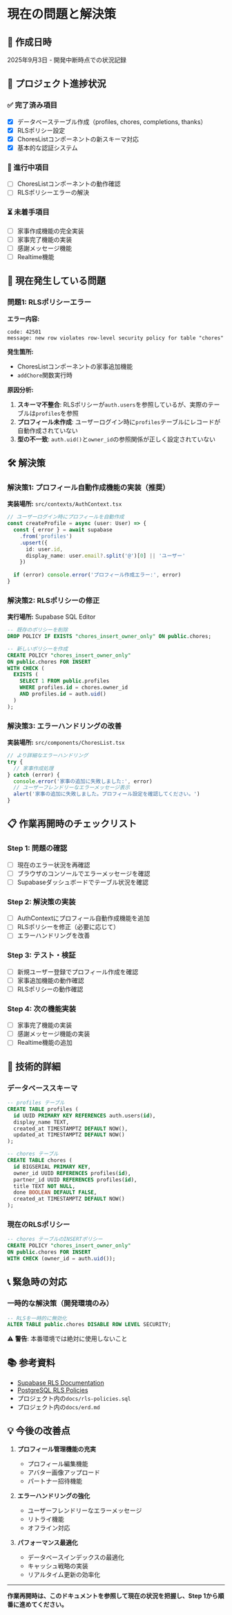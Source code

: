 # 現在の問題と解決策

## 📅 作成日時
2025年9月3日 - 開発中断時点での状況記録

## 🎯 プロジェクト進捗状況

### ✅ 完了済み項目
- [x] データベーステーブル作成（profiles, chores, completions, thanks）
- [x] RLSポリシー設定
- [x] ChoresListコンポーネントの新スキーマ対応
- [x] 基本的な認証システム

### 🔄 進行中項目
- [ ] ChoresListコンポーネントの動作確認
- [ ] RLSポリシーエラーの解決

### ⏳ 未着手項目
- [ ] 家事作成機能の完全実装
- [ ] 家事完了機能の実装
- [ ] 感謝メッセージ機能
- [ ] Realtime機能

## 🚨 現在発生している問題

### 問題1: RLSポリシーエラー

**エラー内容:**
```
code: 42501
message: new row violates row-level security policy for table "chores"
```

**発生箇所:**
- ChoresListコンポーネントの家事追加機能
- `addChore`関数実行時

**原因分析:**
1. **スキーマ不整合**: RLSポリシーが`auth.users`を参照しているが、実際のテーブルは`profiles`を参照
2. **プロフィール未作成**: ユーザーログイン時に`profiles`テーブルにレコードが自動作成されていない
3. **型の不一致**: `auth.uid()`と`owner_id`の参照関係が正しく設定されていない

## 🛠️ 解決策

### 解決策1: プロフィール自動作成機能の実装（推奨）

**実装場所:** `src/contexts/AuthContext.tsx`

```typescript
// ユーザーログイン時にプロフィールを自動作成
const createProfile = async (user: User) => {
  const { error } = await supabase
    .from('profiles')
    .upsert({
      id: user.id,
      display_name: user.email?.split('@')[0] || 'ユーザー'
    })
  
  if (error) console.error('プロフィール作成エラー:', error)
}
```

### 解決策2: RLSポリシーの修正

**実行場所:** Supabase SQL Editor

```sql
-- 既存のポリシーを削除
DROP POLICY IF EXISTS "chores_insert_owner_only" ON public.chores;

-- 新しいポリシーを作成
CREATE POLICY "chores_insert_owner_only"
ON public.chores FOR INSERT
WITH CHECK (
  EXISTS (
    SELECT 1 FROM public.profiles 
    WHERE profiles.id = chores.owner_id 
    AND profiles.id = auth.uid()
  )
);
```

### 解決策3: エラーハンドリングの改善

**実装場所:** `src/components/ChoresList.tsx`

```typescript
// より詳細なエラーハンドリング
try {
  // 家事作成処理
} catch (error) {
  console.error('家事の追加に失敗しました:', error)
  // ユーザーフレンドリーなエラーメッセージ表示
  alert('家事の追加に失敗しました。プロフィール設定を確認してください。')
}
```

## 📋 作業再開時のチェックリスト

### Step 1: 問題の確認
- [ ] 現在のエラー状況を再確認
- [ ] ブラウザのコンソールでエラーメッセージを確認
- [ ] Supabaseダッシュボードでテーブル状況を確認

### Step 2: 解決策の実装
- [ ] AuthContextにプロフィール自動作成機能を追加
- [ ] RLSポリシーを修正（必要に応じて）
- [ ] エラーハンドリングを改善

### Step 3: テスト・検証
- [ ] 新規ユーザー登録でプロフィール作成を確認
- [ ] 家事追加機能の動作確認
- [ ] RLSポリシーの動作確認

### Step 4: 次の機能実装
- [ ] 家事完了機能の実装
- [ ] 感謝メッセージ機能の実装
- [ ] Realtime機能の追加

## 🔧 技術的詳細

### データベーススキーマ
```sql
-- profiles テーブル
CREATE TABLE profiles (
  id UUID PRIMARY KEY REFERENCES auth.users(id),
  display_name TEXT,
  created_at TIMESTAMPTZ DEFAULT NOW(),
  updated_at TIMESTAMPTZ DEFAULT NOW()
);

-- chores テーブル
CREATE TABLE chores (
  id BIGSERIAL PRIMARY KEY,
  owner_id UUID REFERENCES profiles(id),
  partner_id UUID REFERENCES profiles(id),
  title TEXT NOT NULL,
  done BOOLEAN DEFAULT FALSE,
  created_at TIMESTAMPTZ DEFAULT NOW()
);
```

### 現在のRLSポリシー
```sql
-- chores テーブルのINSERTポリシー
CREATE POLICY "chores_insert_owner_only"
ON public.chores FOR INSERT
WITH CHECK (owner_id = auth.uid());
```

## 📞 緊急時の対応

### 一時的な解決策（開発環境のみ）
```sql
-- RLSを一時的に無効化
ALTER TABLE public.chores DISABLE ROW LEVEL SECURITY;
```

⚠️ **警告**: 本番環境では絶対に使用しないこと

## 📚 参考資料

- [Supabase RLS Documentation](https://supabase.com/docs/guides/auth/row-level-security)
- [PostgreSQL RLS Policies](https://www.postgresql.org/docs/current/ddl-rowsecurity.html)
- プロジェクト内の`docs/rls-policies.sql`
- プロジェクト内の`docs/erd.md`

## 💡 今後の改善点

1. **プロフィール管理機能の充実**
   - プロフィール編集機能
   - アバター画像アップロード
   - パートナー招待機能

2. **エラーハンドリングの強化**
   - ユーザーフレンドリーなエラーメッセージ
   - リトライ機能
   - オフライン対応

3. **パフォーマンス最適化**
   - データベースインデックスの最適化
   - キャッシュ戦略の実装
   - リアルタイム更新の効率化

---

**作業再開時は、このドキュメントを参照して現在の状況を把握し、Step 1から順番に進めてください。**